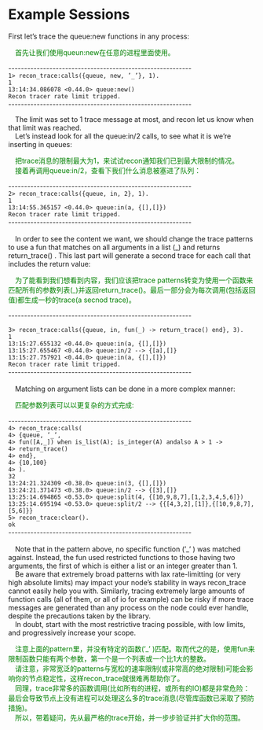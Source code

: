 # Example Sessions
First let’s trace the queue:new functions in any process:<br>
<p></p> <font color="green">
&emsp;首先让我们使用queun:new在任意的进程里面使用。
</font> <p></p>

----------------------------------------------------------<br>
`1> recon_trace:calls({queue, new, ’_’}, 1).`<br>
`1`<br>
`13:14:34.086078 <0.44.0> queue:new()`<br>
`Recon tracer rate limit tripped.`<br>
----------------------------------------------------------<br>

&emsp;The limit was set to 1 trace message at most, and recon let us know when that limit
was reached.<br>
&emsp;Let’s instead look for all the queue:in/2 calls, to see what it is we’re inserting in queues:<br>
<p></p> <font color="green">
&emsp;把trace消息的限制最大为1，来试试recon通知我们已到最大限制的情况。<br>
&emsp;接着再调用queue:in/2，查看下我们什么消息被塞进了队列：<br>
</font> <p></p>

----------------------------------------------------------<br>
`2> recon_trace:calls({queue, in, 2}, 1).`<br>
`1`<br>
`13:14:55.365157 <0.44.0> queue:in(a, {[],[]})`<br>
`Recon tracer rate limit tripped.`<br>
----------------------------------------------------------<br>
<br>&emsp;In order to see the content we want, we should change the trace patterns to use a fun
that matches on all arguments in a list (_) and returns return_trace() . This last part
will generate a second trace for each call that includes the return value:<br>
<p></p> <font color="green">
&emsp;为了能看到我们想看到内容，我们应该把trace patterns转变为使用一个函数来匹配所有的参数列表(_)并返回return_trace()。最后一部分会为每次调用(包括返回值)都生成一秒的trace(a secnod trace)。<br>
</font> <p></p>

----------------------------------------------------------<br>

`3> recon_trace:calls({queue, in, fun(_) -> return_trace() end}, 3).`<br>
`1`<br>
`13:15:27.655132 <0.44.0> queue:in(a, {[],[]})`<br>
`13:15:27.655467 <0.44.0> queue:in/2 --> {[a],[]}`<br>
`13:15:27.757921 <0.44.0> queue:in(a, {[],[]})`<br>
`Recon tracer rate limit tripped.`<br>
----------------------------------------------------------<br>
<br>&emsp;Matching on argument lists can be done in a more complex manner:<br>
<p></p> <font color="green">
&emsp;匹配参数列表可以以更复杂的方式完成:
</font> <p></p>

----------------------------------------------------------<br>
`4> recon_trace:calls(`<br>
`4> {queue, ’_’,`<br>
`4> fun([A,_]) when is_list(A); is_integer(A) andalso A > 1 ->`<br>
`4> return_trace()`<br>
`4> end},`<br>
`4> {10,100}`<br>
`4> ).`<br>
`32`<br>
`13:24:21.324309 <0.38.0> queue:in(3, {[],[]})`<br>
`13:24:21.371473 <0.38.0> queue:in/2 --> {[3],[]}`<br>
`13:25:14.694865 <0.53.0> queue:split(4, {[10,9,8,7],[1,2,3,4,5,6]})`<br>
`13:25:14.695194 <0.53.0> queue:split/2 --> {{[4,3,2],[1]},{[10,9,8,7],[5,6]}}`<br>
`5> recon_trace:clear().`<br>
`ok`<br>
----------------------------------------------------------<br>
<br>&emsp;Note that in the pattern above, no specific function (’_’ ) was matched against. Instead,
the fun used restricted functions to those having two arguments, the first of which is either
a list or an integer greater than 1.
<br>&emsp;Be aware that extremely broad patterns with lax rate-limitting (or very high absolute
limits) may impact your node’s stability in ways recon_trace cannot easily help you with.
Similarly, tracing extremely large amounts of function calls (all of them, or all of io for
example) can be risky if more trace messages are generated than any process on the node
could ever handle, despite the precautions taken by the library.
<br>&emsp;In doubt, start with the most restrictive tracing possible, with low limits, and progressively increase your scope.
<p></p> <font color="green">
&emsp;注意上面的pattern里，并没有特定的函数(’_’ )匹配。取而代之的是，使用fun来限制函数只能有两个参数，第一个是一个列表或一个比1大的整数。<br>
&emsp;请注意，非常宽泛的patterns与宽松的速率限制(或非常高的绝对限制)可能会影响你的节点稳定性，这样recon_trace就很难再帮助你了。<br>
&emsp;同理，trace非常多的函数调用(比如所有的进程，或所有的IO)都是非常危险：最后会导致节点上没有进程可以处理这么多的trace消息(尽管库函数已采取了预防措施)。<br>
&emsp;所以，带着疑问，先从最严格的trace开始，并一步步验证并扩大你的范围。<br>
</font> <p></p>

